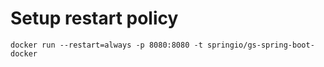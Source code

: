 # Setup restart policy

```
docker run --restart=always -p 8080:8080 -t springio/gs-spring-boot-docker
```

